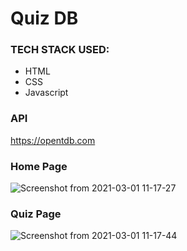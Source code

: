 # Quiz DB

### TECH STACK USED:
* HTML
* CSS
* Javascript

### API
   https://opentdb.com

### Home Page
![Screenshot from 2021-03-01 11-17-27](https://user-images.githubusercontent.com/61466065/109458321-96d7e300-7a82-11eb-97eb-e763e7391a21.png)


### Quiz Page
![Screenshot from 2021-03-01 11-17-44](https://user-images.githubusercontent.com/61466065/109458384-afe09400-7a82-11eb-99ca-44c8bc4f4b3f.png)